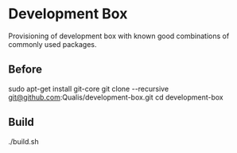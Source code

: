 # Development Box 

Provisioning of development box with known good combinations of commonly used packages.

Before
--

sudo apt-get install git-core
git clone --recursive git@github.com:Qualis/development-box.git
cd development-box

Build
--
./build.sh
